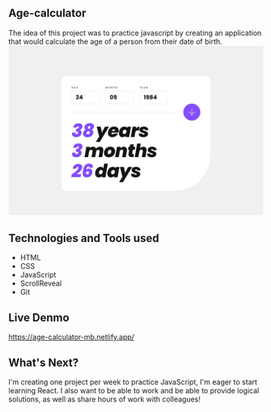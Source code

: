 ## Age-calculator
The idea of this project was to practice javascript by creating an application that would calculate the age of a person from their date of birth.
![DesktopVersion](/design/desktop-completed.jpg)


## Technologies and Tools used
- HTML
- CSS
- JavaScript
- ScrollReveal
- Git

## Live Denmo
https://age-calculator-mb.netlify.app/

## What's Next?

I'm creating one project per week to practice JavaScript, I'm eager to start learning React.
I also want to be able to work and be able to provide logical solutions, as well as share hours of work with colleagues!
